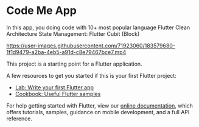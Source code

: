 # Code Me App
In this app, you doing code with 10+ most popular language
Flutter Clean Architecture 
State Management: Flutter Cubit (Block)




https://user-images.githubusercontent.com/71923060/183579680-1f1d9479-a2ba-4eb5-a91d-c8e79467bce7.mp4


This project is a starting point for a Flutter application.

A few resources to get you started if this is your first Flutter project:

- [Lab: Write your first Flutter app](https://flutter.dev/docs/get-started/codelab)
- [Cookbook: Useful Flutter samples](https://flutter.dev/docs/cookbook)

For help getting started with Flutter, view our
[online documentation](https://flutter.dev/docs), which offers tutorials,
samples, guidance on mobile development, and a full API reference.

